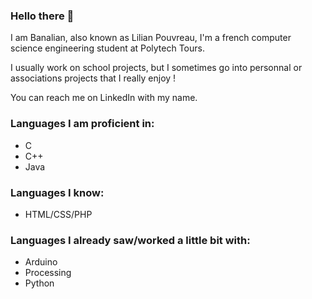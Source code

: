 ### Hello there 👋

I am Banalian, also known as Lilian Pouvreau, I'm a french computer science engineering student at Polytech Tours.

I usually work on school projects, but I sometimes go into personnal or associations projects that I really enjoy !

You can reach me on LinkedIn with my name.

### Languages I am proficient in:
- C
- C++
- Java

### Languages I know:
- HTML/CSS/PHP

### Languages I already saw/worked a little bit with:
- Arduino
- Processing
- Python
